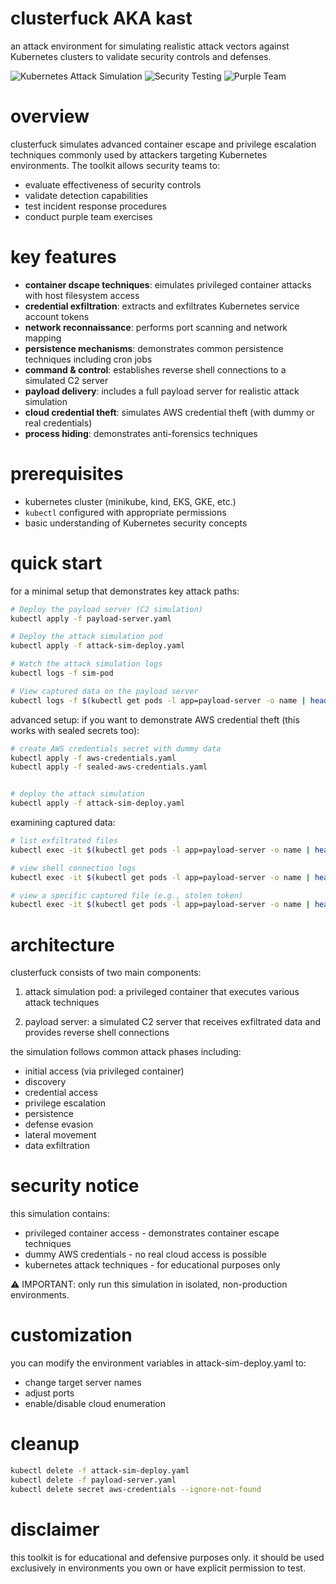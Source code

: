 # clusterfuck AKA kast

an attack environment for simulating realistic attack vectors against Kubernetes clusters to validate security controls and defenses.

![Kubernetes Attack Simulation](https://img.shields.io/badge/Kubernetes-Attack_Simulation-red)
![Security Testing](https://img.shields.io/badge/Security-Testing-blue)
![Purple Team](https://img.shields.io/badge/Purple-Team-purple)

# overview

clusterfuck simulates advanced container escape and privilege escalation techniques commonly used by attackers targeting Kubernetes environments. The toolkit allows security teams to:

- evaluate effectiveness of security controls
- validate detection capabilities
- test incident response procedures
- conduct purple team exercises

# key features

- **container dscape techniques**: eimulates privileged container attacks with host filesystem access
- **credential exfiltration**: extracts and exfiltrates Kubernetes service account tokens
- **network reconnaissance**: performs port scanning and network mapping 
- **persistence mechanisms**: demonstrates common persistence techniques including cron jobs
- **command & control**: establishes reverse shell connections to a simulated C2 server
- **payload delivery**: includes a full payload server for realistic attack simulation
- **cloud credential theft**: simulates AWS credential theft (with dummy or real credentials)
- **process hiding**: demonstrates anti-forensics techniques

# prerequisites

- kubernetes cluster (minikube, kind, EKS, GKE, etc.)
- `kubectl` configured with appropriate permissions
- basic understanding of Kubernetes security concepts

# quick start

for a minimal setup that demonstrates key attack paths:

```bash
# Deploy the payload server (C2 simulation)
kubectl apply -f payload-server.yaml

# Deploy the attack simulation pod
kubectl apply -f attack-sim-deploy.yaml

# Watch the attack simulation logs
kubectl logs -f sim-pod

# View captured data on the payload server
kubectl logs -f $(kubectl get pods -l app=payload-server -o name | head -n1)
```

advanced setup:
if you want to demonstrate AWS credential theft (this works with sealed secrets too):
```bash
# create AWS credentials secret with dummy data
kubectl apply -f aws-credentials.yaml
kubectl apply -f sealed-aws-credentials.yaml


# deploy the attack simulation
kubectl apply -f attack-sim-deploy.yaml
```

examining captured data:

```bash 
# list exfiltrated files
kubectl exec -it $(kubectl get pods -l app=payload-server -o name | head -n1) -- ls -la /payloads/uploads

# view shell connection logs
kubectl exec -it $(kubectl get pods -l app=payload-server -o name | head -n1) -- ls -la /payloads/shells

# view a specific captured file (e.g., stolen token)
kubectl exec -it $(kubectl get pods -l app=payload-server -o name | head -n1) -- cat /payloads/uploads/$(kubectl exec -it $(kubectl get pods -l app=payload-server -o name | head -n1) -- ls -t /payloads/uploads | head -1)
```

# architecture
clusterfuck consists of two main components:

1. attack simulation pod: a privileged container that executes various attack techniques

2. payload server: a simulated C2 server that receives exfiltrated data and provides reverse shell connections

the simulation follows common attack phases including:

- initial access (via privileged container)
- discovery
- credential access
- privilege escalation
- persistence
- defense evasion
- lateral movement
- data exfiltration

# security notice

this simulation contains:

- privileged container access - demonstrates container escape techniques
- dummy AWS credentials - no real cloud access is possible
- kubernetes attack techniques - for educational purposes only

⚠️ IMPORTANT: only run this simulation in isolated, non-production environments.

# customization
you can modify the environment variables in attack-sim-deploy.yaml to:

- change target server names
- adjust ports
- enable/disable cloud enumeration

# cleanup

```bash
kubectl delete -f attack-sim-deploy.yaml
kubectl delete -f payload-server.yaml
kubectl delete secret aws-credentials --ignore-not-found
```

# disclaimer
this toolkit is for educational and defensive purposes only. it should be used exclusively in environments you own or have explicit permission to test.